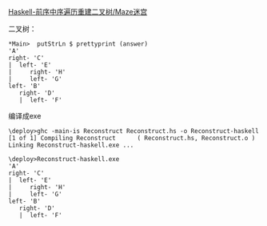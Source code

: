 [Haskell-前序中序遍历重建二叉树/Maze迷宫](https://zhuanlan.zhihu.com/p/80750927)




二叉树：






```
*Main>  putStrLn $ prettyprint (answer)
'A'
right- 'C'
|  left- 'E'
|     right- 'H'
|     left- 'G'
left- 'B'
   right- 'D'
   |  left- 'F'
```



编译成exe


```
\deploy>ghc -main-is Reconstruct Reconstruct.hs -o Reconstruct-haskell
[1 of 1] Compiling Reconstruct      ( Reconstruct.hs, Reconstruct.o )
Linking Reconstruct-haskell.exe ...

\deploy>Reconstruct-haskell.exe
'A'
right- 'C'
|  left- 'E'
|     right- 'H'
|     left- 'G'
left- 'B'
   right- 'D'
   |  left- 'F'
```





























































